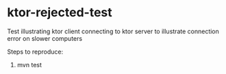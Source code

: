 # ktor-rejected-test
Test illustrating ktor client connecting to ktor server to illustrate connection error on slower computers

Steps to reproduce:
1. mvn test